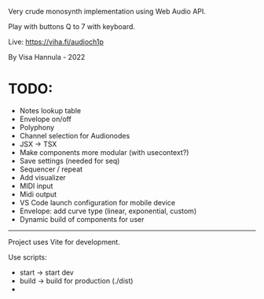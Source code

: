 Very crude monosynth implementation using Web Audio API.

Play with buttons Q to 7 with keyboard.

Live: <https://viha.fi/audioch1p>

By Visa Hannula - 2022

TODO:
=====

- Notes lookup table
- Envelope on/off
- Polyphony
- Channel selection for Audionodes
- JSX -> TSX
- Make components more modular (with usecontext?)
- Save settings (needed for seq)
- Sequencer / repeat
- Add visualizer
- MIDI input
- Midi output
- VS Code launch configuration for mobile device
- Envelope: add curve type (linear, exponential, custom)
- Dynamic build of components for user

---

Project uses Vite for development.

Use scripts:
- start -> start dev
- build -> build for production (./dist)
- 